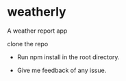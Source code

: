 # weatherly
A weather report app

clone the repo

- Run npm install in the root directory.

- Give me feedback of any issue.
